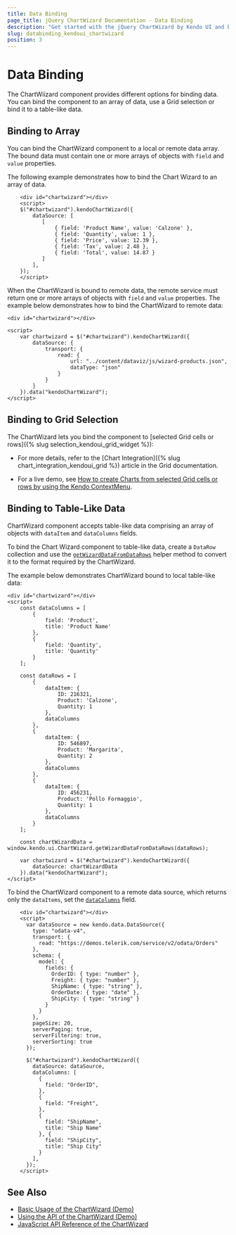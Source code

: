 ```yaml
---
title: Data Binding
page_title: jQuery ChartWizard Documentation - Data Binding
description: "Get started with the jQuery ChartWizard by Kendo UI and bind the widget to local or remote data and provide its suggestions."
slug: databinding_kendoui_chartwizard
position: 3
---
```


# Data Binding

The ChartWiizard component provides different options for binding data. You can bind the component to an array of data, use a Grid selection or bind it to a table-like data.


## Binding to Array

You can bind the ChartWizard component to a local or remote data array.
The bound data must contain one or more arrays of objects with `field` and `value` properties.

The following example demonstrates how to bind the Chart Wizard to an array of data.

```dojo
    <div id="chartwizard"></div>
    <script>
    $("#chartwizard").kendoChartWizard({            
        dataSource: [
           [
               { field: 'Product Name', value: 'Calzone' },
               { field: 'Quantity', value: 1 },
               { field: 'Price', value: 12.39 },
               { field: 'Tax', value: 2.48 },
               { field: 'Total', value: 14.87 }
           ]
        ],
    });
    </script>
```

When the ChartWizard is bound to remote data, the remote service must return one or more arrays of objects with `field` and `value` properties. The example below demonstrates how to bind the ChartWizard to remote data:

```
<div id="chartwizard"></div>

<script>
    var chartwizard = $("#chartwizard").kendoChartWizard({
        dataSource: {
            transport: {
                read: {
                    url: "../content/dataviz/js/wizard-products.json",
                    dataType: "json"
                }
            }
        }
    }).data("kendoChartWizard");
</script>
```


## Binding to Grid Selection

The ChartWizard lets you bind the component to [selected Grid cells or rows]({% slug selection_kendoui_grid_widget %}):

* For more details, refer to the [Chart Integration]({% slug chart_integration_kendoui_grid %}) article in the Grid documentation.

* For a live demo, see [How to create Charts from selected Grid cells or rows by using the Kendo ContextMenu](https://demos.telerik.com/kendo-ui/grid/chart-integration).

## Binding to Table-Like Data

ChartWizard component accepts table-like data comprising an array of objects with `dataItem` and `dataColumns` fields.

To bind the Chart Wizard component to table-like data, create a `DataRow` collection and use the [`getWizardDataFromDataRows`](/api/javascript/ui/chartwizard/methods/getwizarddatafromdatarows) helper method to convert it to the format required by the ChartWizard.

The example below demonstrates ChartWizard bound to local table-like data:

```dojo
<div id="chartwizard"></div>
<script>
    const dataColumns = [
        {
            field: 'Product',
            title: 'Product Name'
        },
        {
            field: 'Quantity',
            title: 'Quantity'
        }
    ];

    const dataRows = [
        {
            dataItem: {
                ID: 216321,
                Product: 'Calzone',
                Quantity: 1
            },
            dataColumns
        },
        {
            dataItem: {
                ID: 546897,
                Product: 'Margarita',
                Quantity: 2
            },
            dataColumns
        },
        {
            dataItem: {
                ID: 456231,
                Product: 'Pollo Formaggio',
                Quantity: 1
            },
            dataColumns
        }
    ];

    const chartWizardData = window.kendo.ui.ChartWizard.getWizardDataFromDataRows(dataRows);

    var chartwizard = $("#chartwizard").kendoChartWizard({
        dataSource: chartWizardData
    }).data("kendoChartWizard");   
</script>
```

To bind the ChartWizard component to a remote data source, which returns only the `dataItems`, set the [`dataColumns`](/api/javascript/ui/chartwizard/configuration/datacolumns) field.

```dojo
    <div id="chartwizard"></div>
    <script>
      var dataSource = new kendo.data.DataSource({
        type: "odata-v4",
        transport: {
          read: "https://demos.telerik.com/service/v2/odata/Orders"
        },
        schema: {
          model: {
            fields: {
              OrderID: { type: "number" },
              Freight: { type: "number" },
              ShipName: { type: "string" },
              OrderDate: { type: "date" },
              ShipCity: { type: "string" }
            }
          }
        },
        pageSize: 20,
        serverPaging: true,
        serverFiltering: true,
        serverSorting: true
      });

      $("#chartwizard").kendoChartWizard({
        dataSource: dataSource,
        dataColumns: [
          {
            field: "OrderID",
          },
          {
            field: "Freight",
          },
          {
            field: "ShipName",
            title: "Ship Name"
          }, {
            field: "ShipCity",
            title: "Ship City"
          }
        ],
      });
    </script>
```


## See Also

* [Basic Usage of the ChartWizard (Demo)](https://demos.telerik.com/kendo-ui/chartwizard/index)
* [Using the API of the ChartWizard (Demo)](https://demos.telerik.com/kendo-ui/chartwizard/api)
* [JavaScript API Reference of the ChartWizard](/api/javascript/ui/chartwizard)
